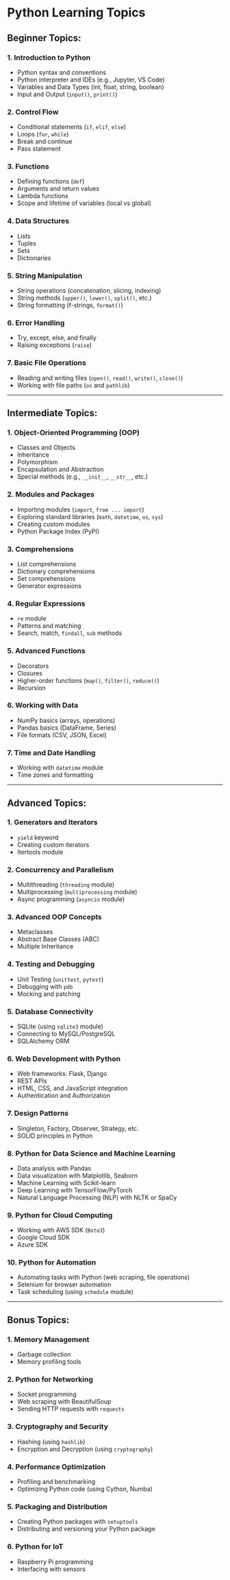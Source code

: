 # Python Learning Topics

## **Beginner Topics:**

### 1. Introduction to Python
- Python syntax and conventions
- Python interpreter and IDEs (e.g., Jupyter, VS Code)
- Variables and Data Types (int, float, string, boolean)
- Input and Output (`input()`, `print()`)

### 2. Control Flow
- Conditional statements (`if`, `elif`, `else`)
- Loops (`for`, `while`)
- Break and continue
- Pass statement

### 3. Functions
- Defining functions (`def`)
- Arguments and return values
- Lambda functions
- Scope and lifetime of variables (local vs global)

### 4. Data Structures
- Lists
- Tuples
- Sets
- Dictionaries

### 5. String Manipulation
- String operations (concatenation, slicing, indexing)
- String methods (`upper()`, `lower()`, `split()`, etc.)
- String formatting (f-strings, `format()`)

### 6. Error Handling
- Try, except, else, and finally
- Raising exceptions (`raise`)

### 7. Basic File Operations
- Reading and writing files (`open()`, `read()`, `write()`, `close()`)
- Working with file paths (`os` and `pathlib`)

---

## **Intermediate Topics:**

### 1. Object-Oriented Programming (OOP)
- Classes and Objects
- Inheritance
- Polymorphism
- Encapsulation and Abstraction
- Special methods (e.g., `__init__`, `__str__`, etc.)

### 2. Modules and Packages
- Importing modules (`import`, `from ... import`)
- Exploring standard libraries (`math`, `datetime`, `os`, `sys`)
- Creating custom modules
- Python Package Index (PyPI)

### 3. Comprehensions
- List comprehensions
- Dictionary comprehensions
- Set comprehensions
- Generator expressions

### 4. Regular Expressions
- `re` module
- Patterns and matching
- Search, match, `findall`, `sub` methods

### 5. Advanced Functions
- Decorators
- Closures
- Higher-order functions (`map()`, `filter()`, `reduce()`)
- Recursion

### 6. Working with Data
- NumPy basics (arrays, operations)
- Pandas basics (DataFrame, Series)
- File formats (CSV, JSON, Excel)
   
### 7. Time and Date Handling
- Working with `datetime` module
- Time zones and formatting

---

## **Advanced Topics:**

### 1. Generators and Iterators
- `yield` keyword
- Creating custom iterators
- Itertools module

### 2. Concurrency and Parallelism
- Multithreading (`threading` module)
- Multiprocessing (`multiprocessing` module)
- Async programming (`asyncio` module)
   
### 3. Advanced OOP Concepts
- Metaclasses
- Abstract Base Classes (ABC)
- Multiple Inheritance

### 4. Testing and Debugging
- Unit Testing (`unittest`, `pytest`)
- Debugging with `pdb`
- Mocking and patching

### 5. Database Connectivity
- SQLite (using `sqlite3` module)
- Connecting to MySQL/PostgreSQL
- SQLAlchemy ORM

### 6. Web Development with Python
- Web frameworks: Flask, Django
- REST APIs
- HTML, CSS, and JavaScript integration
- Authentication and Authorization

### 7. Design Patterns
- Singleton, Factory, Observer, Strategy, etc.
- SOLID principles in Python

### 8. Python for Data Science and Machine Learning
- Data analysis with Pandas
- Data visualization with Matplotlib, Seaborn
- Machine Learning with Scikit-learn
- Deep Learning with TensorFlow/PyTorch
- Natural Language Processing (NLP) with NLTK or SpaCy

### 9. Python for Cloud Computing
- Working with AWS SDK (`Boto3`)
- Google Cloud SDK
- Azure SDK

### 10. Python for Automation
- Automating tasks with Python (web scraping, file operations)
- Selenium for browser automation
- Task scheduling (using `schedule` module)

---

## **Bonus Topics:**

### 1. Memory Management
- Garbage collection
- Memory profiling tools

### 2. Python for Networking
- Socket programming
- Web scraping with BeautifulSoup
- Sending HTTP requests with `requests`

### 3. Cryptography and Security
- Hashing (using `hashlib`)
- Encryption and Decryption (using `cryptography`)

### 4. Performance Optimization
- Profiling and benchmarking
- Optimizing Python code (using Cython, Numba)

### 5. Packaging and Distribution
- Creating Python packages with `setuptools`
- Distributing and versioning your Python package

### 6. Python for IoT
- Raspberry Pi programming
- Interfacing with sensors
